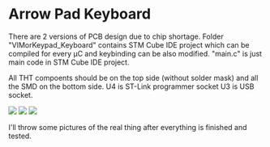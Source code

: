 # Arrow Pad Keyboard


There are 2 versions of PCB design due to chip shortage. Folder "VIMorKeypad_Keyboard" contains STM Cube IDE project which can be compiled for every µC and keybinding can be also modified. "main.c" is just main code in STM Cube IDE project.


All THT compoents should be on the top side (without solder mask) and all the SMD on the bottom side. U4 is ST-Link programmer socket U3 is USB socket.


<img src="https://github.com/Xses-1/VIM-or-Arrow-Pad-Keyboard/blob/main/STM32F103/Bottom.png">
<img src="https://github.com/Xses-1/VIM-or-Arrow-Pad-Keyboard/blob/main/STM32F103/Top.png">
<img src="https://github.com/Xses-1/VIM-or-Arrow-Pad-Keyboard/blob/main/STM32F042/Schematic_VIM%20_%20arrow%20keyboard%20STM32F042.png">


I'll throw some pictures of the real thing after everything is finished and tested.
